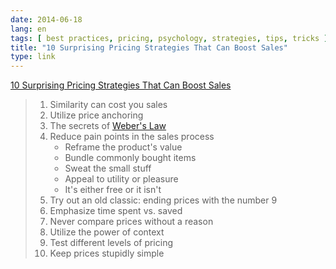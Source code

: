 ```yaml
---
date: 2014-06-18
lang: en
tags: [ best practices, pricing, psychology, strategies, tips, tricks ]
title: "10 Surprising Pricing Strategies That Can Boost Sales"
type: link
---
```


[10 Surprising Pricing Strategies That Can Boost
Sales](http://thenextweb.com/entrepreneur/2014/05/27/10-surprising-pricing-strategies-can-drastically-improve-sales/)

> 1.  Similarity can cost you sales
> 2.  Utilize price anchoring
> 3.  The secrets of [Weber's
>     Law](http://www.britannica.com/EBchecked/topic/638610/Webers-law)
> 4.  Reduce pain points in the sales process
>     -   Reframe the product's value
>     -   Bundle commonly bought items
>     -   Sweat the small stuff
>     -   Appeal to utility or pleasure
>     -   It's either free or it isn't
> 5.  Try out an old classic: ending prices with the number 9
> 6.  Emphasize time spent vs. saved
> 7.  Never compare prices without a reason
> 8.  Utilize the power of context
> 9.  Test different levels of pricing
> 10. Keep prices stupidly simple

